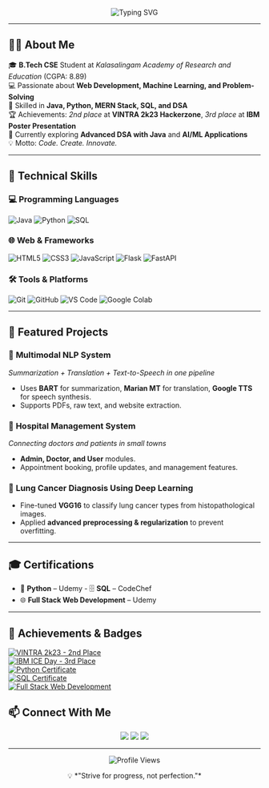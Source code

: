 <!-- Profile Header -->
<p align="center">
  <img src="https://readme-typing-svg.herokuapp.com?font=Fira+Code&weight=600&size=26&pause=1000&color=00F7E9&center=true&vCenter=true&width=600&lines=Hi+There!+👋+I'm+K+Ganesh;Computer+Science+Undergraduate;MERN+Stack+%7C+Java+%7C+Python+Developer;Problem+Solver+%7C+Tech+Enthusiast" alt="Typing SVG" />
</p>

---

## 🧑‍💻 About Me  
🎓 **B.Tech CSE** Student at *Kalasalingam Academy of Research and Education* (CGPA: 8.89)  
💻 Passionate about **Web Development, Machine Learning, and Problem-Solving**  
🚀 Skilled in **Java, Python, MERN Stack, SQL, and DSA**  
🏆 Achievements: *2nd place* at **VINTRA 2k23 Hackerzone**, *3rd place* at **IBM Poster Presentation**  
🌱 Currently exploring **Advanced DSA with Java** and **AI/ML Applications**  
💡 Motto: *Code. Create. Innovate.*  

---



## 🚀 Technical Skills  

### 💻 Programming Languages  
![Java](https://img.shields.io/badge/Java-%23ED8B00.svg?style=for-the-badge&logo=openjdk&logoColor=white) 
![Python](https://img.shields.io/badge/Python-3776AB.svg?style=for-the-badge&logo=python&logoColor=white) 
![SQL](https://img.shields.io/badge/SQL-%2300f.svg?style=for-the-badge&logo=database&logoColor=white)  

### 🌐 Web & Frameworks  
![HTML5](https://img.shields.io/badge/HTML5-E34F26.svg?style=for-the-badge&logo=html5&logoColor=white) 
![CSS3](https://img.shields.io/badge/CSS3-1572B6.svg?style=for-the-badge&logo=css3&logoColor=white) 
![JavaScript](https://img.shields.io/badge/JavaScript-F7DF1E.svg?style=for-the-badge&logo=javascript&logoColor=black) 
![Flask](https://img.shields.io/badge/Flask-000000?style=for-the-badge&logo=flask&logoColor=white) 
![FastAPI](https://img.shields.io/badge/FastAPI-009688?style=for-the-badge&logo=fastapi&logoColor=white)  

### 🛠 Tools & Platforms  
![Git](https://img.shields.io/badge/Git-F05032.svg?style=for-the-badge&logo=git&logoColor=white) 
![GitHub](https://img.shields.io/badge/GitHub-181717.svg?style=for-the-badge&logo=github&logoColor=white) 
![VS Code](https://img.shields.io/badge/VS%20Code-0078D4.svg?style=for-the-badge&logo=visualstudiocode&logoColor=white) 
![Google Colab](https://img.shields.io/badge/Google%20Colab-F9AB00?style=for-the-badge&logo=googlecolab&logoColor=white)  

---


## 📂 Featured Projects  

### 🔹 **Multimodal NLP System**  
*Summarization + Translation + Text-to-Speech in one pipeline*  
- Uses **BART** for summarization, **Marian MT** for translation, **Google TTS** for speech synthesis.  
- Supports PDFs, raw text, and website extraction.  

### 🔹 **Hospital Management System**  
*Connecting doctors and patients in small towns*  
- **Admin, Doctor, and User** modules.  
- Appointment booking, profile updates, and management features.  

### 🔹 **Lung Cancer Diagnosis Using Deep Learning**  
- Fine-tuned **VGG16** to classify lung cancer types from histopathological images.  
- Applied **advanced preprocessing & regularization** to prevent overfitting.  

---

## 🎓 Certifications  
- 🐍 **Python** – Udemy  - 🗄 **SQL** – CodeChef  
- 🌐 **Full Stack Web Development** – Udemy  

---

## 🏅 Achievements & Badges  

[![VINTRA 2k23 - 2nd Place](https://img.shields.io/badge/VINTRA%202k23-2nd%20Place-orange?style=for-the-badge)](#)  
[![IBM ICE Day - 3rd Place](https://img.shields.io/badge/IBM%20ICE%20Day-3rd%20Place-blue?style=for-the-badge)](#)  
[![Python Certificate](https://img.shields.io/badge/Certificate-Python-green?style=for-the-badge&logo=python)](#)  
[![SQL Certificate](https://img.shields.io/badge/Certificate-SQL-purple?style=for-the-badge&logo=postgresql)](#)  
[![Full Stack Web Development](https://img.shields.io/badge/Certificate-Full%20Stack%20Web%20Dev-yellow?style=for-the-badge&logo=javascript)](#)  






## 📫 Connect With Me  
<p align="center">
  <a href="mailto:kganesh123dsa@gmail.com"><img src="https://img.shields.io/badge/Gmail-D14836?style=for-the-badge&logo=gmail&logoColor=white"/></a>
  <a href="https://www.linkedin.com/in/kalavakuri-ganesh/"><img src="https://img.shields.io/badge/LinkedIn-0A66C2?style=for-the-badge&logo=linkedin&logoColor=white"/></a>
  <a href="https://github.com/kalavakuriGanesh"><img src="https://img.shields.io/badge/GitHub-000?style=for-the-badge&logo=github&logoColor=white"/></a>
</p>

---

<p align="center"> 
  <img src="https://komarev.com/ghpvc/?username=kalavakuriGanesh&label=Profile+Views&color=brightgreen" alt="Profile Views" /> 
</p>

<p align="center">
  💡 *"Strive for progress, not perfection."*
</p>
